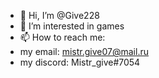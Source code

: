 - 👋 Hi, I’m @Give228
- 👀 I’m interested in games
- 📫 How to reach me:
- my email: mistr.give07@mail.ru
- my discord: Mistr_give#7054
